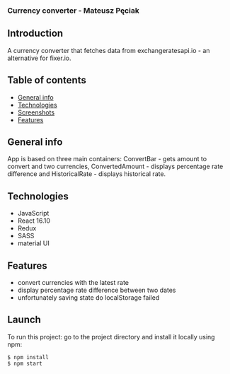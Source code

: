 ### Currency converter - Mateusz Pęciak

## Introduction 
A currency converter that fetches data from exchangeratesapi.io - an alternative for fixer.io.

## Table of contents
* [General info](#general-info)
* [Technologies](#technologies)
* [Screenshots](#screenshots)
* [Features](#features)

## General info
App is based on three main containers: ConvertBar - gets amount to convert and two currencies, ConvertedAmount - displays percentage rate difference and HistoricalRate - displays historical rate.

## Technologies
* JavaScript
* React 16.10
* Redux
* SASS
* material UI

## Features
* convert currencies with the latest rate
* display percentage rate difference between two dates
* unfortunately saving state do localStorage failed

## Launch
To run this project:
go to the project directory and install it locally using npm:

`$ npm install`     
`$ npm start`
